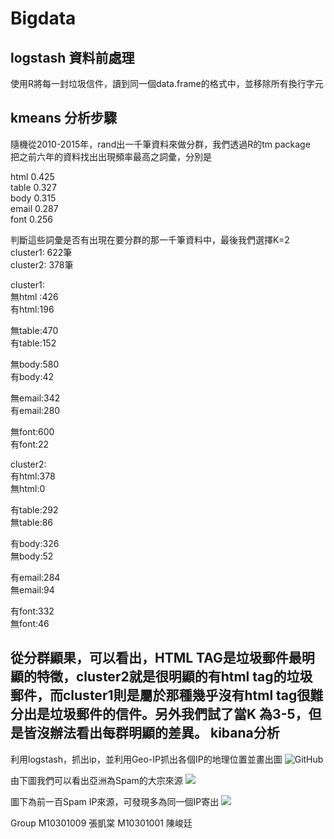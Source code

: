 # Bigdata

logstash 資料前處理  <br />
-----------------------------------------------------------------------------
使用R將每一封垃圾信件，讀到同一個data.frame的格式中，並移除所有換行字元 <br />

kmeans 分析步驟
-----------------------------------------------------------------------------
隨機從2010-2015年，rand出一千筆資料來做分群，我們透過R的tm package <br />
把之前六年的資料找出出現頻率最高之詞彙，分別是

html    0.425<br />
table   0.327<br />
body   0.315<br />
email  0.287<br />
font     0.256<br />

判斷這些詞彙是否有出現在要分群的那一千筆資料中，最後我們選擇K=2<br />
cluster1: 622筆 <br />
cluster2: 378筆<br />

cluster1:<br />
無html :426<br />
有html:196<br />

無table:470<br />
有table:152<br />

無body:580<br />
有body:42<br />

無email:342<br />
有email:280<br />

無font:600<br />
有font:22<br />

cluster2:<br />
有html:378<br />
無html:0<br />

有table:292<br />
無table:86<br />

有body:326<br />
無body:52<br />

有email:284<br />
無email:94<br />

有font:332<br />
無font:46<br />

從分群顯果，可以看出，HTML TAG是垃圾郵件最明顯的特徵，cluster2就是很明顯的有html tag的垃圾郵件，而cluster1則是屬於那種幾乎沒有html tag很難分出是垃圾郵件的信件。另外我們試了當K
為3-5，但是皆沒辦法看出每群明顯的差異。
kibana分析
-----------------------------------------------------------------------------
利用logstash，抓出ip，並利用Geo-IP抓出各個IP的地理位置並畫出圖
![GitHub](https://cloud.githubusercontent.com/assets/12468475/7665356/0fad2f1e-fbe6-11e4-97b0-71d116531f08.jpg "GitHub,Social Coding")

由下圖我們可以看出亞洲為Spam的大宗來源
![](https://cloud.githubusercontent.com/assets/12468475/7665390/0e937484-fbe7-11e4-9a90-89368b217ca0.jpg)

圖下為前一百Spam IP來源，可發現多為同一個IP寄出
![](https://cloud.githubusercontent.com/assets/12468475/7665391/1eb60020-fbe7-11e4-8ab6-8aa1a2f061ca.jpg)


Group 
M10301009 張凱棠 
M10301001 陳峻廷
